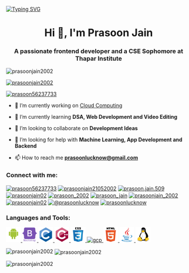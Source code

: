 [![Typing SVG](https://readme-typing-svg.herokuapp.com?multiline=true&width=500&lines=Full-stack+web+and+app+developer.++++++++++)](https://git.io/typing-svg)
<h1 align="center">Hi 👋, I'm Prasoon Jain</h1>
<h3 align="center">A passionate frontend developer and a CSE Sophomore at Thapar Institute</h3>

<p align="left"> <img src="https://komarev.com/ghpvc/?username=prasoonjain2002&label=Profile%20views&color=0e75b6&style=flat" alt="prasoonjain2002" /> </p>

<p align="left"> <a href="https://github.com/ryo-ma/github-profile-trophy"><img src="https://github-profile-trophy.vercel.app/?username=prasoonjain2002" alt="prasoonjain2002" /></a> </p>

<p align="left"> <a href="https://twitter.com/prasoon56237733" target="blank"><img src="https://img.shields.io/twitter/follow/prasoon56237733?logo=twitter&style=for-the-badge" alt="prasoon56237733" /></a> </p>

- 🔭 I’m currently working on [Cloud Computing](https://events.withgoogle.com/30daysofgooglecloud/#content)

- 🌱 I’m currently learning **DSA, Web Development and Video Editing**

- 👯 I’m looking to collaborate on **Development Ideas**

- 🤝 I’m looking for help with **Machine Learning, App Development and Backend**

- 📫 How to reach me **prasoonlucknow@gmail.com**

<h3 align="left">Connect with me:</h3>
<p align="left">
<a href="https://twitter.com/prasoon56237733" target="blank"><img align="center" src="https://raw.githubusercontent.com/rahuldkjain/github-profile-readme-generator/master/src/images/icons/Social/twitter.svg" alt="prasoon56237733" height="30" width="40" /></a>
<a href="https://linkedin.com/in/prasoonjain21052002" target="blank"><img align="center" src="https://raw.githubusercontent.com/rahuldkjain/github-profile-readme-generator/master/src/images/icons/Social/linked-in-alt.svg" alt="prasoonjain21052002" height="30" width="40" /></a>
<a href="https://fb.com/prasoon.jain.509" target="blank"><img align="center" src="https://raw.githubusercontent.com/rahuldkjain/github-profile-readme-generator/master/src/images/icons/Social/facebook.svg" alt="prasoon.jain.509" height="30" width="40" /></a>
<a href="https://instagram.com/prasoonjain02" target="blank"><img align="center" src="https://raw.githubusercontent.com/rahuldkjain/github-profile-readme-generator/master/src/images/icons/Social/instagram.svg" alt="prasoonjain02" height="30" width="40" /></a>
<a href="https://www.codechef.com/users/prasoon_2002" target="blank"><img align="center" src="https://cdn.jsdelivr.net/npm/simple-icons@3.1.0/icons/codechef.svg" alt="prasoon_2002" height="30" width="40" /></a>
<a href="https://www.hackerrank.com/prasoon_jain" target="blank"><img align="center" src="https://raw.githubusercontent.com/rahuldkjain/github-profile-readme-generator/master/src/images/icons/Social/hackerrank.svg" alt="prasoon_jain" height="30" width="40" /></a>
<a href="https://codeforces.com/profile/prasoonjain_2002" target="blank"><img align="center" src="https://cdn.jsdelivr.net/npm/simple-icons@3.0.1/icons/codeforces.svg" alt="prasoonjain_2002" height="30" width="40" /></a>
<a href="https://www.leetcode.com/prasoonjain02" target="blank"><img align="center" src="https://raw.githubusercontent.com/rahuldkjain/github-profile-readme-generator/master/src/images/icons/Social/leet-code.svg" alt="prasoonjain02" height="30" width="40" /></a>
<a href="https://www.hackerearth.com/@prasoonlucknow" target="blank"><img align="center" src="https://raw.githubusercontent.com/rahuldkjain/github-profile-readme-generator/master/src/images/icons/Social/hackerearth.svg" alt="@prasoonlucknow" height="30" width="40" /></a>
<a href="https://auth.geeksforgeeks.org/user/prasoonlucknow" target="blank"><img align="center" src="https://raw.githubusercontent.com/rahuldkjain/github-profile-readme-generator/master/src/images/icons/Social/geeks-for-geeks.svg" alt="prasoonlucknow" height="30" width="40" /></a>
</p>

<h3 align="left">Languages and Tools:</h3>
<p align="left"> <a href="https://developer.android.com" target="_blank"> <img src="https://raw.githubusercontent.com/devicons/devicon/master/icons/android/android-original-wordmark.svg" alt="android" width="40" height="40"/> </a> <a href="https://getbootstrap.com" target="_blank"> <img src="https://raw.githubusercontent.com/devicons/devicon/master/icons/bootstrap/bootstrap-plain-wordmark.svg" alt="bootstrap" width="40" height="40"/> </a> <a href="https://www.cprogramming.com/" target="_blank"> <img src="https://raw.githubusercontent.com/devicons/devicon/master/icons/c/c-original.svg" alt="c" width="40" height="40"/> </a> <a href="https://www.w3schools.com/cpp/" target="_blank"> <img src="https://raw.githubusercontent.com/devicons/devicon/master/icons/cplusplus/cplusplus-original.svg" alt="cplusplus" width="40" height="40"/> </a> <a href="https://www.w3schools.com/css/" target="_blank"> <img src="https://raw.githubusercontent.com/devicons/devicon/master/icons/css3/css3-original-wordmark.svg" alt="css3" width="40" height="40"/> </a> <a href="https://cloud.google.com" target="_blank"> <img src="https://www.vectorlogo.zone/logos/google_cloud/google_cloud-icon.svg" alt="gcp" width="40" height="40"/> </a> <a href="https://www.w3.org/html/" target="_blank"> <img src="https://raw.githubusercontent.com/devicons/devicon/master/icons/html5/html5-original-wordmark.svg" alt="html5" width="40" height="40"/> </a> <a href="https://www.java.com" target="_blank"> <img src="https://raw.githubusercontent.com/devicons/devicon/master/icons/java/java-original.svg" alt="java" width="40" height="40"/> </a> <a href="https://www.linux.org/" target="_blank"> <img src="https://raw.githubusercontent.com/devicons/devicon/master/icons/linux/linux-original.svg" alt="linux" width="40" height="40"/> </a> </p>

<p><img align="left" src="https://github-readme-stats.vercel.app/api/top-langs?username=prasoonjain2002&show_icons=true&locale=en&layout=compact" alt="prasoonjain2002" /></p>

<p>&nbsp;<img align="center" src="https://github-readme-stats.vercel.app/api?username=prasoonjain2002&show_icons=true&locale=en" alt="prasoonjain2002" /></p>

<p><img align="center" src="https://github-readme-streak-stats.herokuapp.com/?user=prasoonjain2002&" alt="prasoonjain2002" /></p>
